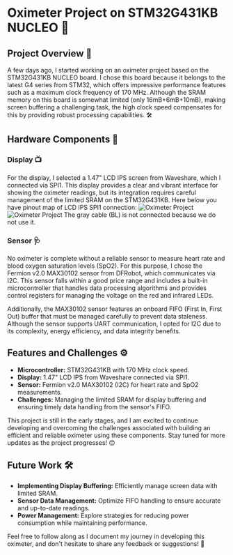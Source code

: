 # Oximeter Project on STM32G431KB NUCLEO 🚀

## Project Overview 📅

A few days ago, I started working on an oximeter project based on the STM32G431KB NUCLEO board. I chose this board because it belongs to the latest G4 series from STM32, which offers impressive performance features such as a maximum clock frequency of 170 MHz. Although the SRAM memory on this board is somewhat limited (only 16mB+6mB+10mB), making screen buffering a challenging task, the high clock speed compensates for this by providing robust processing capabilities. 🛠️

## Hardware Components 🔧

### Display 📺

For the display, I selected a 1.47" LCD IPS screen from Waveshare, which I connected via SPI1. This display provides a clear and vibrant interface for showing the oximeter readings, but its integration requires careful management of the limited SRAM on the STM32G431KB. Here below you have pinout map of LCD IPS SPI1 connection:
![Oximeter Project](https://i.imgur.com/qE09dE0.png)
![Oximeter Project](https://i.imgur.com/moJIyBc.png)
The gray cable (BL) is not connected because we do not use it.

### Sensor 🩺

No oximeter is complete without a reliable sensor to measure heart rate and blood oxygen saturation levels (SpO2). For this purpose, I chose the Fermion v2.0 MAX30102 sensor from DFRobot, which communicates via I2C. This sensor falls within a good price range and includes a built-in microcontroller that handles data processing algorithms and provides control registers for managing the voltage on the red and infrared LEDs.

Additionally, the MAX30102 sensor features an onboard FIFO (First In, First Out) buffer that must be managed carefully to prevent data staleness. Although the sensor supports UART communication, I opted for I2C due to its complexity, energy efficiency, and data integrity benefits.

## Features and Challenges ⚙️

- **Microcontroller:** STM32G431KB with 170 MHz clock speed.
- **Display:** 1.47" LCD IPS from Waveshare connected via SPI1.
- **Sensor:** Fermion v2.0 MAX30102 (I2C) for heart rate and SpO2 measurements.
- **Challenges:** Managing the limited SRAM for display buffering and ensuring timely data handling from the sensor's FIFO.

This project is still in the early stages, and I am excited to continue developing and overcoming the challenges associated with building an efficient and reliable oximeter using these components. Stay tuned for more updates as the project progresses! 😊

## Future Work 🛠️

- **Implementing Display Buffering:** Efficiently manage screen data with limited SRAM.
- **Sensor Data Management:** Optimize FIFO handling to ensure accurate and up-to-date readings.
- **Power Management:** Explore strategies for reducing power consumption while maintaining performance.

Feel free to follow along as I document my journey in developing this oximeter, and don't hesitate to share any feedback or suggestions! 🙌
